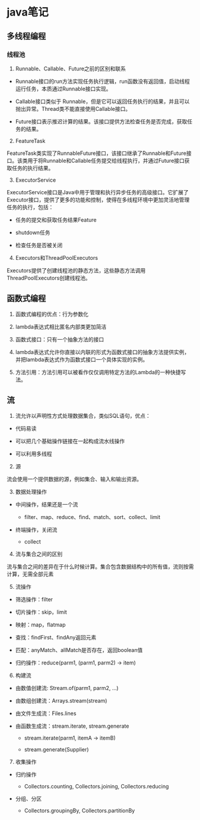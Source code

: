 # java笔记

## 多线程编程

### 线程池

1. Runnable、Callable、Future之前的区别和联系

- Runnable接口的run方法实现任务执行逻辑，run函数没有返回值，启动线程运行任务，本质通过Runnable接口实现。

- Callable接口类似于 Runnable，但是它可以返回任务执行的结果，并且可以抛出异常。Thread类不能直接使用Callable接口。

- Future接口表示推迟计算的结果。该接口提供方法检查任务是否完成，获取任务的结果。

2. FeatureTask

FeatureTask类实现了RunnableFuture接口，该接口继承了Runnable和Future接口。该类用于将Runnable和Callable任务提交给线程执行，并通过Future接口获取任务的执行结果。

3. ExecutorService

ExecutorService接口是Java中用于管理和执行异步任务的高级接口。它扩展了Executor接口，提供了更多的功能和控制，使得在多线程环境中更加灵活地管理任务的执行，包括：

- 任务的提交和获取任务结果Feature

- shutdown任务

- 检查任务是否被关闭

4. Executors和ThreadPoolExecutors

Executors提供了创建线程池的静态方法，这些静态方法调用ThreadPoolExecutors创建线程池。


## 函数式编程

1. 函数式编程的优点：行为参数化

2. lambda表达式相比匿名内部类更加简洁

3. 函数式接口：只有一个抽象方法的接口

4. lambda表达式允许你直接以内联的形式为函数式接口的抽象方法提供实例，并把lambda表达式作为函数式接口一个具体实现的实例。

5. 方法引用：方法引用可以被看作仅仅调用特定方法的Lambda的一种快捷写法。


## 流

1. 流允许以声明性方式处理数据集合，类似SQL语句，优点：

- 代码易读

- 可以把几个基础操作链接在一起构成流水线操作

- 可以利用多线程


2. 源

流会使用一个提供数据的源，例如集合、输入和输出资源。

3. 数据处理操作

- 中间操作，结果还是一个流

    - filter、map、reduce、find、match、sort、collect、limit

- 终端操作，关闭流

    - collect

4. 流与集合之间的区别

流与集合之间的差异在于什么时候计算。集合包含数据结构中的所有值，流则按需计算，无需全部元素


5. 流操作

- 筛选操作：filter

- 切片操作：skip，limit

- 映射：map，flatmap

- 查找：findFirst、findAny返回元素

- 匹配：anyMatch、allMatch是否存在，返回boolean值

- 归约操作：reduce(parm1, (parm1, parm2) -> item)

6. 构建流

- 由数值创建流: Stream.of(parm1, parm2, ...)

- 由数组创建流：Arrays.stream(stream)

- 由文件生成流：Files.lines

- 由函数生成流：stream.iterate, stream.generate

  - stream.iterate(parm1, itemA -> itemB)

  - stream.generate(Supplier<T>)

7. 收集操作

- 归约操作

  - Collectors.counting, Collectors.joining, Collectors.reducing 

- 分组、分区

  - Collectors.groupingBy, Collectors.partitionBy
  










